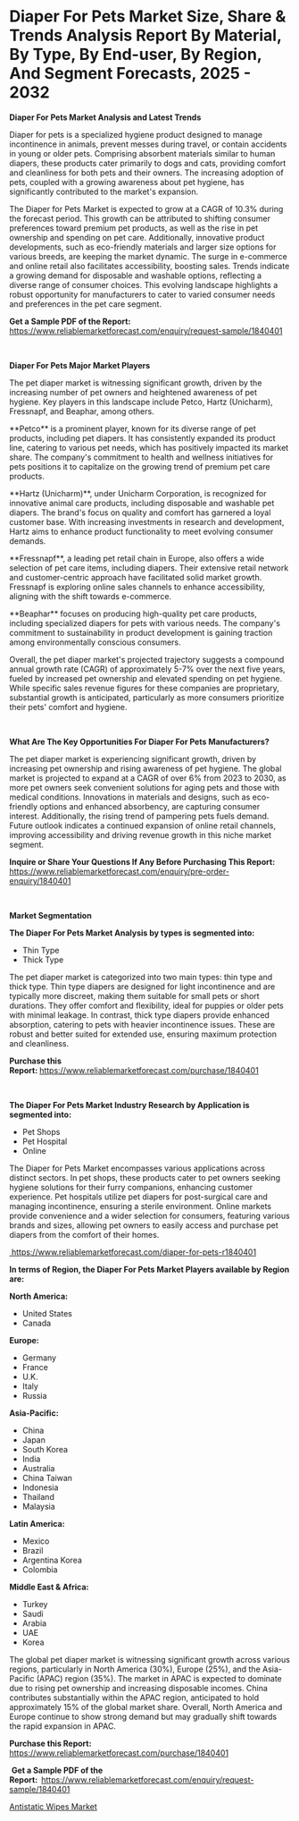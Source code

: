 <p><h1>Diaper For Pets Market Size, Share & Trends Analysis Report By Material, By Type, By End-user, By Region, And Segment Forecasts, 2025 - 2032</h1></p><p><strong>Diaper For Pets Market Analysis and Latest Trends</strong></p>
<p><p>Diaper for pets is a specialized hygiene product designed to manage incontinence in animals, prevent messes during travel, or contain accidents in young or older pets. Comprising absorbent materials similar to human diapers, these products cater primarily to dogs and cats, providing comfort and cleanliness for both pets and their owners. The increasing adoption of pets, coupled with a growing awareness about pet hygiene, has significantly contributed to the market's expansion.</p><p>The Diaper for Pets Market is expected to grow at a CAGR of 10.3% during the forecast period. This growth can be attributed to shifting consumer preferences toward premium pet products, as well as the rise in pet ownership and spending on pet care. Additionally, innovative product developments, such as eco-friendly materials and larger size options for various breeds, are keeping the market dynamic. The surge in e-commerce and online retail also facilitates accessibility, boosting sales. Trends indicate a growing demand for disposable and washable options, reflecting a diverse range of consumer choices. This evolving landscape highlights a robust opportunity for manufacturers to cater to varied consumer needs and preferences in the pet care segment.</p></p>
<p><strong>Get a Sample PDF of the Report:&nbsp;</strong> <a href="https://www.reliablemarketforecast.com/enquiry/request-sample/1840401?utm_campaign=3521&utm_medium=2&utm_source=Github&utm_content=ia&utm_term=05042025&utm_id=diaper-for-pets">https://www.reliablemarketforecast.com/enquiry/request-sample/1840401</a></p>
<p>&nbsp;</p>
<p><strong>Diaper For Pets Major Market Players</strong></p>
<p><p>The pet diaper market is witnessing significant growth, driven by the increasing number of pet owners and heightened awareness of pet hygiene. Key players in this landscape include Petco, Hartz (Unicharm), Fressnapf, and Beaphar, among others.</p><p>**Petco** is a prominent player, known for its diverse range of pet products, including pet diapers. It has consistently expanded its product line, catering to various pet needs, which has positively impacted its market share. The company's commitment to health and wellness initiatives for pets positions it to capitalize on the growing trend of premium pet care products.</p><p>**Hartz (Unicharm)**, under Unicharm Corporation, is recognized for innovative animal care products, including disposable and washable pet diapers. The brand's focus on quality and comfort has garnered a loyal customer base. With increasing investments in research and development, Hartz aims to enhance product functionality to meet evolving consumer demands.</p><p>**Fressnapf**, a leading pet retail chain in Europe, also offers a wide selection of pet care items, including diapers. Their extensive retail network and customer-centric approach have facilitated solid market growth. Fressnapf is exploring online sales channels to enhance accessibility, aligning with the shift towards e-commerce.</p><p>**Beaphar** focuses on producing high-quality pet care products, including specialized diapers for pets with various needs. The company's commitment to sustainability in product development is gaining traction among environmentally conscious consumers.</p><p>Overall, the pet diaper market's projected trajectory suggests a compound annual growth rate (CAGR) of approximately 5-7% over the next five years, fueled by increased pet ownership and elevated spending on pet hygiene. While specific sales revenue figures for these companies are proprietary, substantial growth is anticipated, particularly as more consumers prioritize their pets' comfort and hygiene.</p></p>
<p>&nbsp;</p>
<p><strong>What Are The Key Opportunities For Diaper For Pets Manufacturers?</strong></p>
<p><p>The pet diaper market is experiencing significant growth, driven by increasing pet ownership and rising awareness of pet hygiene. The global market is projected to expand at a CAGR of over 6% from 2023 to 2030, as more pet owners seek convenient solutions for aging pets and those with medical conditions. Innovations in materials and designs, such as eco-friendly options and enhanced absorbency, are capturing consumer interest. Additionally, the rising trend of pampering pets fuels demand. Future outlook indicates a continued expansion of online retail channels, improving accessibility and driving revenue growth in this niche market segment.</p></p>
<p><strong>Inquire or Share Your Questions If Any Before Purchasing This Report:</strong> <a href="https://www.reliablemarketforecast.com/enquiry/pre-order-enquiry/1840401?utm_campaign=3521&utm_medium=2&utm_source=Github&utm_content=ia&utm_term=05042025&utm_id=diaper-for-pets">https://www.reliablemarketforecast.com/enquiry/pre-order-enquiry/1840401</a></p>
<p>&nbsp;</p>
<p><strong>Market Segmentation</strong></p>
<p><strong>The Diaper For Pets Market Analysis by types is segmented into:</strong></p>
<p><ul><li>Thin Type</li><li>Thick Type</li></ul></p>
<p><p>The pet diaper market is categorized into two main types: thin type and thick type. Thin type diapers are designed for light incontinence and are typically more discreet, making them suitable for small pets or short durations. They offer comfort and flexibility, ideal for puppies or older pets with minimal leakage. In contrast, thick type diapers provide enhanced absorption, catering to pets with heavier incontinence issues. These are robust and better suited for extended use, ensuring maximum protection and cleanliness.</p></p>
<p><strong>Purchase this Report:&nbsp;</strong><a href="https://www.reliablemarketforecast.com/purchase/1840401?utm_campaign=3521&utm_medium=2&utm_source=Github&utm_content=ia&utm_term=05042025&utm_id=diaper-for-pets">https://www.reliablemarketforecast.com/purchase/1840401</a></p>
<p>&nbsp;</p>
<p><strong>The Diaper For Pets Market Industry Research by Application is segmented into:</strong></p>
<p><ul><li>Pet Shops</li><li>Pet Hospital</li><li>Online</li></ul></p>
<p><p>The Diaper for Pets Market encompasses various applications across distinct sectors. In pet shops, these products cater to pet owners seeking hygiene solutions for their furry companions, enhancing customer experience. Pet hospitals utilize pet diapers for post-surgical care and managing incontinence, ensuring a sterile environment. Online markets provide convenience and a wider selection for consumers, featuring various brands and sizes, allowing pet owners to easily access and purchase pet diapers from the comfort of their homes.</p></p>
<p><a href="https://www.reliablemarketforecast.com/diaper-for-pets-r1840401?utm_campaign=3521&utm_medium=2&utm_source=Github&utm_content=ia&utm_term=05042025&utm_id=diaper-for-pets">&nbsp;https://www.reliablemarketforecast.com/diaper-for-pets-r1840401</a></p>
<p><strong>In terms of Region, the Diaper For Pets Market Players available by Region are:</strong></p>
<p>
    <p> <strong> North America: </strong>
        <ul>
            <li>United States</li>
            <li>Canada</li>
        </ul>
        </p> 
    <p> <strong> Europe: </strong>
        <ul>
            <li>Germany</li>
            <li>France</li>
            <li>U.K.</li>
            <li>Italy</li>
            <li>Russia</li>
        </ul>
        </p> 
    <p> <strong> Asia-Pacific: </strong>
        <ul>
            <li>China</li>
            <li>Japan</li>
            <li>South Korea</li>
            <li>India</li>
            <li>Australia</li>
            <li>China Taiwan</li>
            <li>Indonesia</li>
            <li>Thailand</li>
            <li>Malaysia</li>
        </ul>
        </p> 
    <p> <strong> Latin America: </strong>
        <ul>
            <li>Mexico</li>
            <li>Brazil</li>
            <li>Argentina Korea</li>
            <li>Colombia</li>
        </ul>
        </p> 
    <p> <strong> Middle East & Africa: </strong>
        <ul>
            <li>Turkey</li>
            <li>Saudi</li>
            <li>Arabia</li>
            <li>UAE</li>
            <li>Korea</li>
        </ul>
    </p>
    </p>
<p><p>The global pet diaper market is witnessing significant growth across various regions, particularly in North America (30%), Europe (25%), and the Asia-Pacific (APAC) region (35%). The market in APAC is expected to dominate due to rising pet ownership and increasing disposable incomes. China contributes substantially within the APAC region, anticipated to hold approximately 15% of the global market share. Overall, North America and Europe continue to show strong demand but may gradually shift towards the rapid expansion in APAC.</p></p>
<p><strong>Purchase this Report: </strong><a href="https://www.reliablemarketforecast.com/purchase/1840401?utm_campaign=3521&utm_medium=2&utm_source=Github&utm_content=ia&utm_term=05042025&utm_id=diaper-for-pets">https://www.reliablemarketforecast.com/purchase/1840401</a></p>
<p>&nbsp;<strong>Get a Sample PDF of the Report:&nbsp;&nbsp;</strong><a href="https://www.reliablemarketforecast.com/enquiry/request-sample/1840401?utm_campaign=3521&utm_medium=2&utm_source=Github&utm_content=ia&utm_term=05042025&utm_id=diaper-for-pets">https://www.reliablemarketforecast.com/enquiry/request-sample/1840401</a></p>
<p><strong></strong></p>
<p><p><a href="https://github.com/sanokdagada01/Market-Research-Report-List-1/blob/main/antistatic-wipes-market.md?utm_campaign=3521&utm_medium=2&utm_source=Github&utm_content=ia&utm_term=05042025&utm_id=diaper-for-pets">Antistatic Wipes Market</a></p></p>